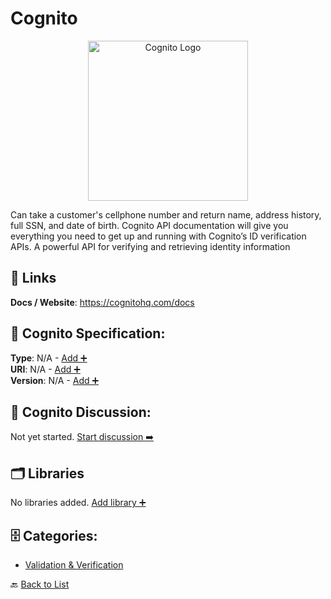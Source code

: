 # Cognito
<p align="center">
    <img width="256" src="https://raw.githubusercontent.com/apis-list/apis-list/main/apis/cognito/logo_256x256.png" alt="Cognito Logo"/>
</p>
Can take a customer's cellphone number and return name, address history, full SSN, and date of birth. Cognito API documentation will give you everything you need to get up and running with Cognito’s ID verification APIs. A powerful API for verifying and retrieving identity information

##  🔗 Links
**Docs / Website**: https://cognitohq.com/docs

## 🧬 Cognito Specification:
**Type**: N/A - [Add ➕](https://github.com/apis-list/apis-list/edit/main/apis.yaml#L3647)  
**URI**: N/A - [Add ➕](https://github.com/apis-list/apis-list/edit/main/apis.yaml#L3647)  
**Version**: N/A - [Add ➕](https://github.com/apis-list/apis-list/edit/main/apis.yaml#L3647)

## 💬 Cognito Discussion:
Not yet started. [Start discussion ➡️](https://github.com/apis-list/apis-list/discussions/new)

## 🗂️ Libraries

No libraries added. [Add library ➕](https://github.com/apis-list/apis-list/edit/main/apis.yaml#L3647)    


## 🗄️ Categories:
- [Validation & Verification](https://github.com/apis-list/apis-list#validation--verification-)

🔙  [Back to List](https://github.com/apis-list/apis-list)
